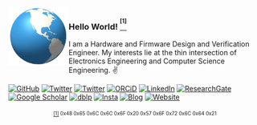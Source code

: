 <img align="left" width="120" height="auto" alt="" src="images/globe.gif"/>

### Hello World! <a href="#note1" id="note1ref"><sup><sup>[1]</sup></sup></a>&nbsp; 



I am a Hardware and Firmware Design and Verification Engineer. My interests lie at the thin intersection of Electronics Engineering and Computer Science Engineering. ✌️

[![GitHub](https://img.shields.io/github/stars/archfx?affiliations=OWNER&label=archfx%20%E2%98%85&logo=github&color=red&style=flat-square)](https://github.com/Archfx)
[![Twitter](https://img.shields.io/badge/-@ArunaFX-0072B1?style=flat-square&logo=twitter&logoColor=white)](https://twitter.com/ArunaFX)
[![Twitter](https://img.shields.io/badge/-@Archfx-6364FF?style=flat-square&logo=mastodon&logoColor=white)](https://mas.to/@archfx)
[![ORCiD](https://img.shields.io/badge/-ORCID-A6CE39?style=flat-square&logo=ORCID&logoColor=white)](https://orcid.org/0000-0002-8347-5065)
[![LinkedIn](https://img.shields.io/badge/-LinkedIn-0072B1?style=flat-square&logo=linkedin&logoColor=white)](https://www.linkedin.com/in/arunajayasena)
[![ResearchGate](https://img.shields.io/badge/-ResearchGate-00CCBB?style=flat-square&logo=ResearchGate&logoColor=white)](https://www.researchgate.net/profile/Aruna-Jayasena-4) 
[![Google Scholar](https://img.shields.io/badge/-GScholar-4285F4?style=flat-square&logo=googlescholar&logoColor=white)](https://scholar.google.com/citations?hl=en&user=asKPDmQAAAAJ)
[![dblp](https://img.shields.io/badge/-dblp-335df5?style=flat-square&logo=dblp&logoColor=white)](https://dblp.org/pid/338/4677.html)
[![Insta](https://img.shields.io/badge/-@ar__ch.fx-DD2A7B?style=flat-square&logo=instagram&logoColor=white)](https://www.instagram.com/ar_ch.fx/) 
[![Blog](https://img.shields.io/badge/-Blog-FF5722?style=flat-square&logo=blogger&logoColor=white)](https://archfx.github.io/blog)
[![Website](https://img.shields.io/badge/archfx.github.io-555555?style=flat-square&logo=powershell&logoColor=white)](https://archfx.github.io)

<!-- <picture>
  <source srcset="https://raw.githubusercontent.com/Archfx/github-stats/master/generated/overview.svg#gh-dark-mode-only" media="(prefers-color-scheme: dark)">
  <img src="https://raw.githubusercontent.com/Archfx/github-stats/master/generated/overview.svg#gh-light-mode-only" class="center"align="left">
</picture>

<picture>
  <source srcset="https://raw.githubusercontent.com/Archfx/github-stats/master/generated/languages.svg#gh-dark-mode-only" media="(prefers-color-scheme: dark)">
  <img src="https://raw.githubusercontent.com/Archfx/github-stats/master/generated/languages.svg#gh-light-mode-only"  align="right">
</picture> 

 -->

<div align="center"><sup><sub><a id="note1" href="#note1ref">[1]</a> 0x48 0x65 0x6C 0x6C 0x6F 0x20 0x57 0x6F 0x72 0x6C 0x64 0x21</sub></sup></div>



